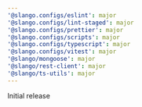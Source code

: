 ```yaml
---
'@slango.configs/eslint': major
'@slango.configs/lint-staged': major
'@slango.configs/prettier': major
'@slango.configs/scripts': major
'@slango.configs/typescript': major
'@slango.configs/vitest': major
'@slango/mongoose': major
'@slango/rest-client': major
'@slango/ts-utils': major
---
```


Initial release
